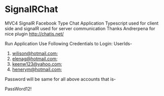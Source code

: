 # SignalRChat
MVC4 SignalR Facebook Type Chat Application
Typescript used for client side and signalR used for server communication 
Thanks Andrerpena for nice plugin http://chatjs.net/

Run Application
Use Following Credentials to Login:
UserIds-

1. wilison@hotmail.com;
2. elenag@hotmail.com;
3. keenw123@yahoo.com;
4. henerym@hotmail.com;

Password will be same for all above accounts that is-

PassWord12!